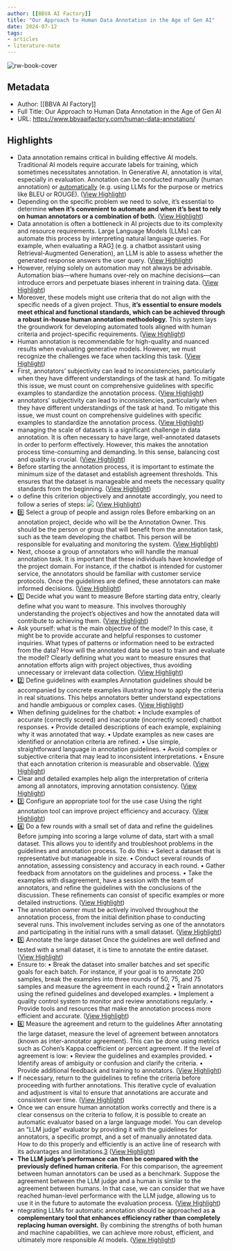 ```yaml
---
author: [[BBVA AI Factory]]
title: "Our Approach to Human Data Annotation in the Age of Gen AI"
date: 2024-07-12
tags: 
- articles
- literature-note
---
```

![rw-book-cover](https://www.bbvaaifactory.com/wp-content/uploads/prodigiosaia_Two_hands_one_raised_up_and_the_other_down_on_blue_b8921a05-2c0f-45b5-b322-475b8b8f871e-1.webp)

## Metadata
- Author: [[BBVA AI Factory]]
- Full Title: Our Approach to Human Data Annotation in the Age of Gen AI
- URL: https://www.bbvaaifactory.com/human-data-annotation/

## Highlights
- Data annotation remains critical in building effective AI models. Traditional AI models require accurate labels for training, which sometimes necessitates annotation. In Generative AI, annotation is vital, especially in evaluation. Annotation can be conducted manually (human annotation) or [automatically](https://www.bbvaaifactory.com/llm-beyond-dialogue/) (e.g. using LLMs for the purpose or metrics like BLEU or ROUGE). ([View Highlight](https://read.readwise.io/read/01j2h2fbn35vpf7gexmq1dv69c))
- Depending on the specific problem we need to solve, it’s essential to determine **when it’s convenient to automate and when it’s best to rely on human annotators or a combination of both.** ([View Highlight](https://read.readwise.io/read/01j2h2fjd7k6djsyze5jhykrva))
- Data annotation is often a bottleneck in AI projects due to its complexity and resource requirements. Large Language Models (LLMs) can automate this process by interpreting natural language queries. For example, when evaluating a RAG[1](https://www.bbvaaifactory.com/human-data-annotation#ReferenceID1) (e.g. a chatbot assistant using Retrieval-Augmented Generation), an LLM is able to assess whether the generated response answers the user query. ([View Highlight](https://read.readwise.io/read/01j2h2fnzgydvg66ajhaqm85bj))
- However, relying solely on automation may not always be advisable. Automation bias—where humans over-rely on machine decisions—can introduce errors and perpetuate biases inherent in training data. ([View Highlight](https://read.readwise.io/read/01j2h2fx6dhzkcccrfbka3x5yr))
- Moreover, these models might use criteria that do not align with the specific needs of a given project. Thus, **it’s essential to ensure models meet ethical and functional standards, which can be achieved through a robust in-house human annotation methodology.** This system lays the groundwork for developing automated tools aligned with human criteria and project-specific requirements. ([View Highlight](https://read.readwise.io/read/01j2h2g0ehsx8b2g01fakxzmy7))
- Human annotation is recommendable for high-quality and nuanced results when evaluating generative models. However, we must recognize the challenges we face when tackling this task. ([View Highlight](https://read.readwise.io/read/01j2h2gbzdq280ek664fhxmfc8))
- First, annotators’ subjectivity can lead to inconsistencies, particularly when they have different understandings of the task at hand. To mitigate this issue, we must count on comprehensive guidelines with specific examples to standardize the annotation process. ([View Highlight](https://read.readwise.io/read/01j2h2gf8ssp8gte41e74vac8s))
- annotators’ subjectivity can lead to inconsistencies, particularly when they have different understandings of the task at hand. To mitigate this issue, we must count on comprehensive guidelines with specific examples to standardize the annotation process. ([View Highlight](https://read.readwise.io/read/01j2h2hdjw9ger17qwjk361z00))
- managing the scale of datasets is a significant challenge in data annotation. It is often necessary to have large, well-annotated datasets in order to perform effectively. However, this makes the annotation process time-consuming and demanding. In this sense, balancing cost and quality is crucial. ([View Highlight](https://read.readwise.io/read/01j2h2hk6betdbabp9h1eyww0k))
- Before starting the annotation process, it is important to estimate the minimum size of the dataset and establish agreement thresholds. This ensures that the dataset is manageable and meets the necessary quality standards from the beginning. ([View Highlight](https://read.readwise.io/read/01j2h2hrs601r1c7hd5hmncghd))
- o define this criterion objectively and annotate accordingly, you need to follow a series of steps:
  ![](https://www.bbvaaifactory.com/wp-content/uploads/Mesa-de-trabajo-4humanannotbn.png) ([View Highlight](https://read.readwise.io/read/01j2h2jp4q6tkt9esrkch4tjzz))
- 0️⃣ Select a group of people and assign roles
  Before embarking on an annotation project, decide who will be the Annotation Owner. This should be the person or group that will benefit from the annotation task, such as the team developing the chatbot. This person will be responsible for evaluating and monitoring the system. ([View Highlight](https://read.readwise.io/read/01j2h2nbbx24rb30jaf26fwkxs))
- Next, choose a group of annotators who will handle the manual annotation task. It is important that these individuals have knowledge of the project domain. For instance, if the chatbot is intended for customer service, the annotators should be familiar with customer service protocols. Once the guidelines are defined, these annotators can make informed decisions. ([View Highlight](https://read.readwise.io/read/01j2h2msdk9xft397jv3d595hw))
- 1️⃣ Decide what you want to measure
  Before starting data entry, clearly define what you want to measure. This involves thoroughly understanding the project’s objectives and how the annotated data will contribute to achieving them. ([View Highlight](https://read.readwise.io/read/01j2h2n51fgrn3jzjyqfkt1a27))
- Ask yourself: what is the main objective of the model? In this case, it might be to provide accurate and helpful responses to customer inquiries. What types of patterns or information need to be extracted from the data? How will the annotated data be used to train and evaluate the model? Clearly defining what you want to measure ensures that annotation efforts align with project objectives, thus avoiding unnecessary or irrelevant data collection. ([View Highlight](https://read.readwise.io/read/01j2h2p1876jwfydy48dr2b6rx))
- 2️⃣ Define guidelines with examples
  Annotation guidelines should be accompanied by concrete examples illustrating how to apply the criteria in real situations. This helps annotators better understand expectations and handle ambiguous or complex cases. ([View Highlight](https://read.readwise.io/read/01j2h2phycp512d1rdk4rbc844))
- When defining guidelines for the chatbot:
  • Include examples of accurate (correctly scored) and inaccurate (incorrectly scored) chatbot responses.
  • Provide detailed descriptions of each example, explaining why it was annotated that way.
  • Update examples as new cases are identified or annotation criteria are refined.
  • Use simple, straightforward language in annotation guidelines.
  • Avoid complex or subjective criteria that may lead to inconsistent interpretations.
  • Ensure that each annotation criterion is measurable and observable. ([View Highlight](https://read.readwise.io/read/01j2h2pqr3h101a0t5k73x1c0j))
- Clear and detailed examples help align the interpretation of criteria among all annotators, improving annotation consistency. ([View Highlight](https://read.readwise.io/read/01j2h2pwg6f21smqgz2kjwp17g))
- 3️⃣ Configure an appropriate tool for the use case
  Using the right annotation tool can improve project efficiency and accuracy. ([View Highlight](https://read.readwise.io/read/01j2h2q5qyzah021gn9hhq9wn1))
- 4️⃣ Do a few rounds with a small set of data and refine the guidelines
  Before jumping into scoring a large volume of data, start with a small dataset. This allows you to identify and troubleshoot problems in the guidelines and annotation process. To do this:
  • Select a dataset that is representative but manageable in size.
  • Conduct several rounds of annotation, assessing consistency and accuracy in each round.
  • Gather feedback from annotators on the guidelines and process.
  • Take the examples with disagreement, have a session with the team of annotators, and refine the guidelines with the conclusions of the discussion. These refinements can consist of specific examples or more detailed instructions. ([View Highlight](https://read.readwise.io/read/01j2h2rppx811tv8jx9ja6bzm2))
- The annotation owner must be actively involved throughout the annotation process, from the initial definition phase to conducting several runs. This involvement includes serving as one of the annotators and participating in the initial runs with a small dataset. ([View Highlight](https://read.readwise.io/read/01j2h3ck1yjjxz937ymx68xre6))
- 5️⃣ Annotate the large dataset
  Once the guidelines are well defined and tested with a small dataset, it is time to annotate the entire dataset. ([View Highlight](https://read.readwise.io/read/01j2h3ref71vwjm56vwky0jp2p))
- Ensure to:
  • Break the dataset into smaller batches and set specific goals for each batch. For instance, if your goal is to annotate 200 samples, break the examples into three rounds of 50, 75, and 75 samples and measure the agreement in each round.[2](https://www.bbvaaifactory.com/human-data-annotation#ReferenceID2)
  • Train annotators using the refined guidelines and developed examples.
  • Implement a quality control system to monitor and review annotations regularly.
  • Provide tools and resources that make the annotation process more efficient and accurate. ([View Highlight](https://read.readwise.io/read/01j2h3rm0sxhfmde9fpffb1n9w))
- 6️⃣ Measure the agreement and return to the guidelines
  After annotating the large dataset, measure the level of agreement between annotators (known as inter-annotator agreement). This can be done using metrics such as Cohen’s Kappa coefficient or percent agreement. If the level of agreement is low:
  • Review the guidelines and examples provided.
  • Identify areas of ambiguity or confusion and clarify the criteria.
  • Provide additional feedback and training to annotators. ([View Highlight](https://read.readwise.io/read/01j2h4j94fa6h3gny87td9t1ea))
- If necessary, return to the guidelines to refine the criteria before proceeding with further annotations. This iterative cycle of evaluation and adjustment is vital to ensure that annotations are accurate and consistent over time. ([View Highlight](https://read.readwise.io/read/01j2h4jfjk8p13hg55jkry2166))
- Once we can ensure human annotation works correctly and there is a clear consensus on the criteria to follow, it is possible to create an automatic evaluator based on a large language model. You can develop an “LLM judge” evaluator by providing it with the guidelines for annotators, a specific prompt, and a set of manually annotated data. How to do this properly and efficiently is an active line of research with its advantages and limitations.[3](https://www.bbvaaifactory.com/human-data-annotation#ReferenceID3) ([View Highlight](https://read.readwise.io/read/01j2h4jpsq7t6ey83xbb1yjctp))
- **The LLM judge’s performance can then be compared with the previously defined human criteria.** For this comparison, the agreement between human annotators can be used as a benchmark. Suppose the agreement between the LLM judge and a human is similar to the agreement between humans. In that case, we can consider that we have reached human-level performance with the LLM judge, allowing us to use it in the future to automate the evaluation process. ([View Highlight](https://read.readwise.io/read/01j2h4jtpc1gw1qk8kjtw7ghq2))
- ntegrating LLMs for automatic annotation should be approached as **a complementary tool that enhances efficiency rather than completely replacing human oversight.** By combining the strengths of both human and machine capabilities, we can achieve more robust, efficient, and ultimately more responsible AI models. ([View Highlight](https://read.readwise.io/read/01j2h4k9n4qjbm7ccar5crhabh))
